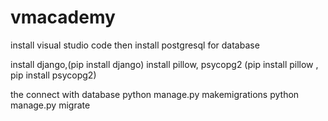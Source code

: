 # vmacademy

install visual studio code
then install postgresql for database

install django,(pip install django)
install pillow, psycopg2 (pip install pillow , pip install psycopg2)

the connect with database 
python manage.py makemigrations
python manage.py migrate

